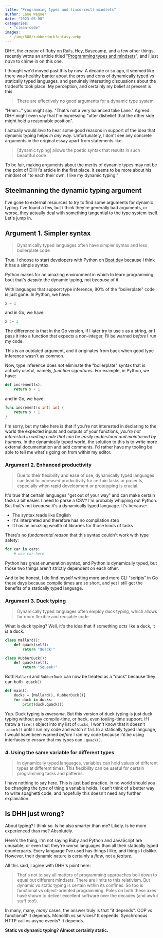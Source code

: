 ```yaml
---
title: "Programming types and (incorrect) mindsets"
author: Lane Wagner
date: "2023-05-08"
categories: 
  - "clean-code"
images:
  - /img/800/rubberduckfantasy.webp
---
```


DHH, the creator of Ruby on Rails, Hey, Basecamp, and a few other things, recently wrote an article titled "[Programming types and mindsets](https://world.hey.com/dhh/programming-types-and-mindsets-5b8490bc)", and I just *have* to chime in on this one.

I thought we'd moved past this by now. A decade or so ago, it seemed like there was healthy banter about the pros and cons of dynamically typed vs statically typed languages, and genuinely interesting discussions about the tradeoffs took place. My perception, and certainly my belief at present is this:

> There are effectively no good arguments for a dynamic type system

"Hmm..." you might say. "That's not a very balanced take Lane." Agreed. DHH might even say that I'm expressing "utter disbelief that the other side might hold a reasonable position".

I actually would *love* to hear some good reasons in support of the idea that dynamic typing helps *in any way*. Unfortunately, I don't see any concrete arguments in the original essay apart from statements like:

> [dynamic typing] allows the poetic syntax that results in such beautiful code

To be fair, making arguments about the merits of dynamic types may not be the point of DHH's article in the first place. It seems to be more about his mindset of "to each their own, I like my dynamic typing."

## Steelmanning the dynamic typing argument

I've gone to external resources to try to find some arguments for dynamic typing. I've found a few, but I think they're generally bad arguments, or worse, they actually deal with something tangential to the type system itself. Let's jump in.

## Argument 1. Simpler syntax

> Dynamically typed languages often have simpler syntax and less boilerplate code

True. I choose to start developers with Python on [Boot.dev](https://boot.dev) because I think it has a simple syntax.

Python makes for an amazing environment in which to learn programming, bsut that's *despite* the dynamic typing, not *because* of it.

With languages that support type inference, 80% of the "boilerplate" code is just gone. In Python, we have:

```py
x = 1
```

and in Go, we have:

```go
x := 1
```

The difference is that in the Go version, if I later try to use `x` as a string, or I pass it into a function that expects a non-integer, I'll be warned *before* I run my code.

This is an outdated argument, and it originates from back when good type inference wasn't as common.

Now, type inference does *not* eliminate the "boilerplate" syntax that is actually useful, namely, *function signatures*. For example, in Python, we have:

```py
def increment(x):
    return x + 1
```

and in Go, we have:

```go
func increment(x int) int {
    return x + 1
}
```

I'm sorry, but my take here is that if you're not interested in declaring to the world the expected inputs and outputs of your functions, *you're not interested in writing code that can be easily understood and maintained by humans*. In the dynamically typed world, the solution to this is to write more external documentation and add comments. I'd rather have my tooling be able to tell me what's going on from within my editor.

### Argument 2. Enhanced productivity

> Due to their flexibility and ease of use, dynamically typed languages can lead to increased productivity for certain tasks or projects, especially when rapid development or prototyping is crucial.

It's true that certain languages "get out of your way" and can make certain tasks a bit easier. I need to parse a CSV? I'm probably whipping out Python. But that's not *because* it's a dynamically typed language. It's because:

* The syntax reads like English
* It's interpreted and therefore has no compilation step
* It has an amazing wealth of libraries for those kinds of tasks

There's no *fundamental reason* that this syntax couldn't work with type safety:

```py
for car in cars:
    # use car here
```

Python has great enumeration syntax, and Python is dynamically typed, but those two things aren't strictly dependent on each other.

And to be honest, I do find myself writing more and more CLI "scripts" in Go these days because compile times are so short, and yet I still get the benefits of a statically typed language.

### Argument 3. Duck typing

> Dynamically typed languages often employ duck typing, which allows for more flexible and reusable code

What is duck typing? Well, it's the idea that if something *acts* like a duck, it *is* a duck.

```py
class Mallard():
    def quack(self):
        return "Quack!"

class RubberDuck():
    def quack(self):
        return "Squeak!"
```

Both `Mallard` and `RubberDuck` can now be treated as a "duck" because they can both `.quack()`

```py
def main():
    ducks = [Mallard(), RubberDuck()]
    for duck in ducks:
        print(duck.quack())
```

Yup. Duck typing is *awesome*. But this version of duck typing is just duck typing without any compile-time, or heck, even *tooling*-time support. If I throw a `Tire()` object into my list of `ducks`, I won't know that it doesn't `.quack()` until I run my code and watch it fail. In a statically typed language, I would have been warned *before* I ran my code because I'd be using interfaces to *ensure* that my types can `.quack()`.

### 4. Using the same variable for different types

> In dynamically typed languages, variables can hold values of different types at different times. This flexibility can be useful for certain programming tasks and patterns.

I have nothing to say here. This is just bad practice. In no world should you be changing the *type* of thing a variable holds. I can't think of a better way to write spaghetti code, and hopefully this doesn't need any further explanation.

## Is DHH just wrong?

About typing? I think so. Is he also smarter than me? Likely. Is he more experienced than me? Absolutely.

Here's the thing, I'm not saying Ruby and Python and JavaScript are unusable, or even that they're *worse* languages than all their statically typed counterparts. Every language I've used has things I like, and things I dislike. However, their dynamic nature is certainly a *flaw*, not a *feature*.

All this said, I agree with DHH's point here:

> That's not to say all matters of programming approaches boil down to equal but different mindsets. There are limits to this relativism. But dynamic vs static typing is certain within its confines. So too is functional vs object-oriented programming. Poles on both these axes have shown to deliver excellent software over the decades (and awful stuff too!).

In many, many, *many* cases, the answer truly is that "it depends". OOP vs functional? It depends. Monolith vs services? It depends. Synchronous HTTP call vs async events? It depends.

**Static vs dynamic typing? Almost certainly static.**
